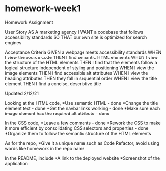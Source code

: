 # homework-week1
Homework Assignment

User Story
AS A marketing agency
I WANT a codebase that follows accessibility standards
SO THAT our own site is optimized for search engines


Acceptance Criteria
GIVEN a webpage meets accessibility standards
WHEN I view the source code
THEN I find semantic HTML elements
WHEN I view the structure of the HTML elements
THEN I find that the elements follow a logical structure independent of styling and positioning
WHEN I view the image elements
THEN I find accessible alt attributes
WHEN I view the heading attributes
THEN they fall in sequential order
WHEN I view the title element
THEN I find a concise, descriptive title



Updated 2/12/21

Looking at the HTML code, 
    *Use semantic HTML - done
    *Change the title element text - done
    *Get the navbar links working  - done 
    *Make sure each image element has the required alt attribute - done
    
In the CSS code, 
    *Leave a few comments  -  done
    *Rework the CSS to make it more efficient by consolidating CSS selectors and properties - done
    *Organize them to follow the semantic structure of the HTML elements

As for the repo, 
    *Give it a unique name such as Code Refactor, avoid using words like homework in the repo name
     
    
In the README, include 
    *A link to the deployed website
    *Screenshot of the application
    